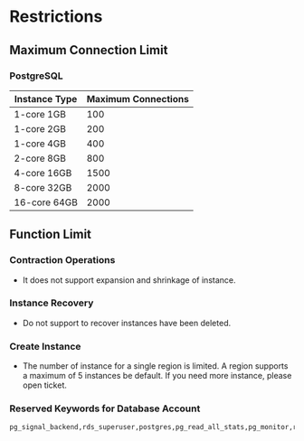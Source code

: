 # Restrictions
## Maximum Connection Limit
### PostgreSQL 
|Instance Type|Maximum Connections|
|---|---|
|1-core 1GB|100|
|1-core 2GB|200|
|1-core 4GB|400|
|2-core 8GB|800|
|4-core 16GB|1500|
|8-core 32GB|2000|
|16-core 64GB|2000|

## Function Limit
### Contraction Operations
* It does not support expansion and shrinkage of instance.

### Instance Recovery
* Do not support to recover instances have been deleted.

### Create Instance
* The number of instance for a single region is limited. A region supports a maximum of 5 instances be default. If you need more instance, please open ticket.

### Reserved Keywords for Database Account
```
pg_signal_backend,rds_superuser,postgres,pg_read_all_stats,pg_monitor,rdsreplication,pg_read_all_settings,pg_stat_scan_tables,rds_replication,root,admin,eagleye,master,aurora,sa,sysadmin,administrator,mssqld,public,securityadmin,serveradmin,setupadmin,processadmin,diskadmin,dbcreator,bulkadmin,tempdb,msdb,model,distribution,mssqlsystemresource,guest,add,except,percent,all,exec,plan,alter,execute,precision,and,exists,primary,any,exit,print,as,fetch,proc,asc,file,procedure,authorization,fillfactor,public,backup,for,raiserror,begin,foreign,read,between,freetext,readtext,break,freetexttable,reconfigure,browse,from,references,bulk,full,replication,by,function,restore,cascade,goto,restrict,case,grant,return,check,group,revoke,checkpoint,having,right,close,holdlock,rollback,clustered,identity,rowcount,coalesce,identity_insert,rowguidcol,collate,identitycol,rule,column,if,save,commit,in,schema,compute,index,select,constraint,inner,session_user,contains,insert,set,containstable,intersect,setuser,continue,into,shutdown,convert,is,some,create,join,statistics,cross,key,system_user,current,kill,table,current_date,left,textsize,current_time,like,then,current_timestamp,lineno,to,current_user,load,top,cursor,national,tran,database,nocheck,transaction,dbcc,nonclustered,trigger,deallocate,not,truncate,declare,null,tsequal,default,nullif,union,delete,of,unique,deny,off,update,desc,offsets,updatetext,disk,on,use,distinct,open,user,distributed,opendatasource,values,double,openquery,varying,drop,openrowset,view,dummy,openxml,waitfor,dump,option,when,else,or,where,end,order,while,errlvl,outer,with,escape,over,writetext
```

